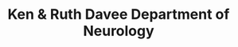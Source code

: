 ---
title: Ken & Ruth Davee Department of Neurology
description: The faculty and staff of the Ken & Ruth Davee Department of Neurology at Northwestern University Feinberg School Medicine are committed to training the future leaders of Neurology and its subspecialties, researching causes and developing innovative treatments for the diseases and conditions we treat, and providing the best care to our patients through Feinberg’s affiliated care and hospital sites.
logo: http://www.feinberg.northwestern.edu/communications/images/NM.jpg
url: http://www.neurology.northwestern.edu/about/index.html
---